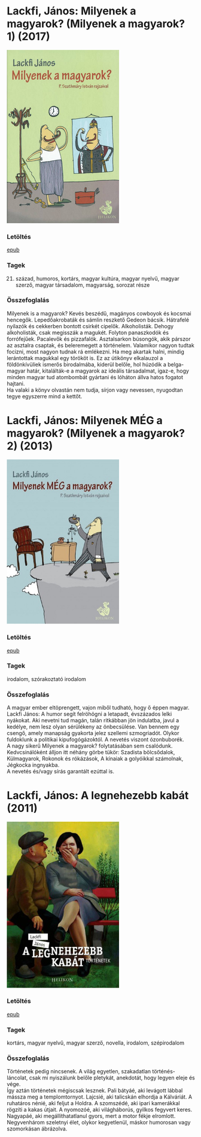 # <a name="id_1360">Lackfi, János: Milyenek a magyarok? (Milyenek a magyarok? 1) (2017)</a>
<img src="https://github.com/BercziSandor/calibre_lib/raw/main/libs/main/Lackfi%2C%20Janos/Milyenek%20a%20magyarok_%20%281360%29/cover.jpg" alt="cover" width="300"/>

### Letöltés
[epub](https://github.com/BercziSandor/calibre_lib/raw/main/libs/main/Lackfi%2C%20Janos/Milyenek%20a%20magyarok_%20%281360%29/Milyenek%20a%20magyarok_%20-%20Lackfi%2C%20Janos.epub)

### Tagek
21. század, humoros, kortárs, magyar kultúra, magyar nyelvű, magyar szerző, magyar társadalom, magyarság, sorozat része

### Összefoglalás
<div>
<p>Milyenek is a magyarok? Kevés beszédű, magányos cowboyok és kocsmai hencegők. Lepedőakrobaták és sámlin reszkető Gedeon bácsik. Hátrafelé nyilazók és cekkerben bontott csirkét cipelők. Alkoholisták. Dehogy alkoholisták, csak megisszák a magukét. Folyton panaszkodók és forrófejűek. Pacalevők és pizzafalók. Asztalsarkon búsongók, akik párszor az asztalra csaptak, és beleremegett a történelem. Valamikor nagyon tudtak focizni, most nagyon tudnak rá emlékezni. Ha meg akartak halni, mindig lerántottak magukkal egy törököt is. Ez az útikönyv elkalauzol a földönkívüliek ismerős birodalmába, kiderül belőle, hol húzódik a belga-magyar határ, kitalálták-e a magyarok az ideális társadalmat, igaz-e, hogy minden magyar tud atombombát gyártani és lóháton állva hatos fogatot hajtani.<br>Ha valaki a könyv olvastán nem tudja, sírjon vagy nevessen, nyugodtan tegye egyszerre mind a kettőt.</p></div>


# <a name="id_935">Lackfi, János: Milyenek MÉG a magyarok? (Milyenek a magyarok? 2) (2013)</a>
<img src="https://github.com/BercziSandor/calibre_lib/raw/main/libs/main/Lackfi%2C%20Janos/Milyenek%20MEG%20a%20magyarok_%20%28935%29/cover.jpg" alt="cover" width="300"/>

### Letöltés
[epub](https://github.com/BercziSandor/calibre_lib/raw/main/libs/main/Lackfi%2C%20Janos/Milyenek%20MEG%20a%20magyarok_%20%28935%29/Milyenek%20MEG%20a%20magyarok_%20-%20Lackfi%2C%20Janos.epub)

### Tagek
irodalom, szórakoztató irodalom

### Összefoglalás
<p class="description">A magyar ember eltöprengett, vajon miből tudható, hogy ő éppen magyar.<br>Lackfi János: A humor segít felröhögni a letapadt, évszázados lelki nyákokat. Aki nevetni tud magán, talán ritkábban jön indulatba, javul a kedélye, nem lesz olyan sérülékeny az önbecsülése. Van bennem egy csengő, amely manapság gyakorta jelez szellemi szmogriadót. Olykor fuldoklunk a politikai kipufogógázoktól. A nevetés viszont ózonbuborék. <br>A nagy sikerű Milyenek a magyarok? folytatásában sem csalódunk. Kedvcsinálóként álljon itt néhány görbe tükör: Szadista bölcsődalok, Külmagyarok, Rokonok és rókázások, A kínaiak a golyóikkal számolnak, Jégkocka ingnyakba. <br>A nevetés és/vagy sírás garantált ezúttal is.</p>


# <a name="id_934">Lackfi, János: A legnehezebb kabát (2011)</a>
<img src="https://github.com/BercziSandor/calibre_lib/raw/main/libs/main/Lackfi%2C%20Janos/A%20legnehezebb%20kabat%20%28934%29/cover.jpg" alt="cover" width="300"/>

### Letöltés
[epub](https://github.com/BercziSandor/calibre_lib/raw/main/libs/main/Lackfi%2C%20Janos/A%20legnehezebb%20kabat%20%28934%29/A%20legnehezebb%20kabat%20-%20Lackfi%2C%20Janos.epub)

### Tagek
kortárs, magyar nyelvű, magyar szerző, novella, irodalom, szépirodalom

### Összefoglalás
<div>
<p>Történetek pedig nincsenek. A világ egyetlen, szakadatlan történés-láncolat, csak mi nyiszálunk belőle pletykát, anekdotát, hogy legyen eleje és vége.<br>Így aztán történetek mégiscsak lesznek. Pali bátyáé, aki levágott lábbal mássza meg a templomtornyot. Lajcsié, aki talicskán elhordja a Kálváriát. A ruhatáros nénié, aki feljut a Holdra. A szomszédé, aki ipari kamerákkal rögzíti a kakas útjait. A nyomozóé, aki világháborús, gyilkos fegyvert keres. Nagyapáé, aki megállíthatatlanul gyors, mert a motor fékje elromlott. Negyvenhárom szeletnyi élet, olykor kegyetlenül, máskor humorosan vagy szomorkásan ábrázolva.</p></div>


